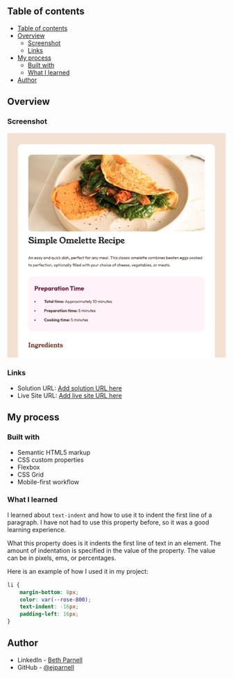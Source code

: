 ## Table of contents

- [Table of contents](#table-of-contents)
- [Overview](#overview)
  - [Screenshot](#screenshot)
  - [Links](#links)
- [My process](#my-process)
  - [Built with](#built-with)
  - [What I learned](#what-i-learned)
- [Author](#author)

## Overview

### Screenshot

![Desktop Screenshot of app](./assets/mobile.png)

### Links

- Solution URL: [Add solution URL here](https://github.com/ejparnell/recipe-page)
- Live Site URL: [Add live site URL here](https://ejparnell.github.io/recipe-page/)

## My process

### Built with

- Semantic HTML5 markup
- CSS custom properties
- Flexbox
- CSS Grid
- Mobile-first workflow

### What I learned

I learned about `text-indent` and how to use it to indent the first line of a paragraph. I have not had to use this property before, so it was a good learning experience.

What this property does is it indents the first line of text in an element. The amount of indentation is specified in the value of the property. The value can be in pixels, ems, or percentages.

Here is an example of how I used it in my project:

```css
li {
    margin-bottom: 8px;
    color: var(--rose-800);
    text-indent: -16px;
    padding-left: 16px;
}
```

## Author

- LinkedIn - [Beth Parnell](https://www.linkedin.com/in/elizabethjparnell/)
- GitHub - [@ejparnell](https://github.com/ejparnell)
